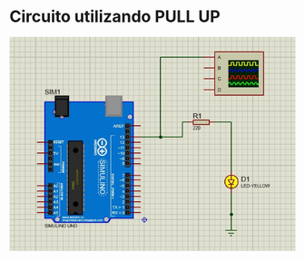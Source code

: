 # Circuito utilizando PULL UP

![](https://github.com/alisson2000rj/SE/blob/master/Exercicio-01%20-%20Blink-alisson1s/blink-alisson-1s.jpg)

  

<!--
By Alisson Cavalcante e Silva
12/09/2018
-->


